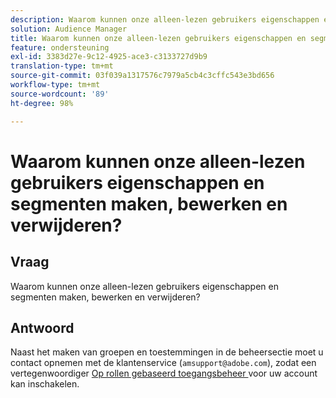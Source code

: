 ```yaml
---
description: Waarom kunnen onze alleen-lezen gebruikers eigenschappen en segmenten maken, bewerken en verwijderen?
solution: Audience Manager
title: Waarom kunnen onze alleen-lezen gebruikers eigenschappen en segmenten maken, bewerken en verwijderen?
feature: ondersteuning
exl-id: 3383d27e-9c12-4925-ace3-c3133727d9b9
translation-type: tm+mt
source-git-commit: 03f039a1317576c7979a5cb4c3cffc543e3bd656
workflow-type: tm+mt
source-wordcount: '89'
ht-degree: 98%

---
```


# Waarom kunnen onze alleen-lezen gebruikers eigenschappen en segmenten maken, bewerken en verwijderen?

## Vraag

Waarom kunnen onze alleen-lezen gebruikers eigenschappen en segmenten maken, bewerken en verwijderen?

## Antwoord

Naast het maken van groepen en toestemmingen in de beheersectie moet u contact opnemen met de klantenservice (`amsupport@adobe.com`), zodat een vertegenwoordiger [Op rollen gebaseerd toegangsbeheer ](../features/administration/administration-overview.md) voor uw account kan inschakelen.
